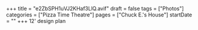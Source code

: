 +++
title = "e2ZbSPH1uVJ2KHaf3LlQ.avif"
draft = false
tags = ["Photos"]
categories = ["Pizza Time Theatre"]
pages = ["Chuck E.'s House"]
startDate = ""
+++
12' design plan
